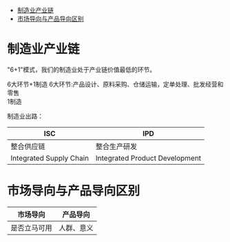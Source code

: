 <!-- TOC -->

- [制造业产业链](#制造业产业链)
- [市场导向与产品导向区别](#市场导向与产品导向区别)

<!-- /TOC -->


# 制造业产业链

"6+1"模式，我们的制造业处于产业链价值最低的环节。

6大环节+1制造
6大环节:产品设计、原料采购、仓储运输，定单处理、批发经营和零售  
1制造

制造业出路：

ISC|IPD
---|---
整合供应链|整合生产研发
Integrated Supply Chain|Integrated Product Development


# 市场导向与产品导向区别

市场导向|产品导向
---|---
是否立马可用|人群、意义